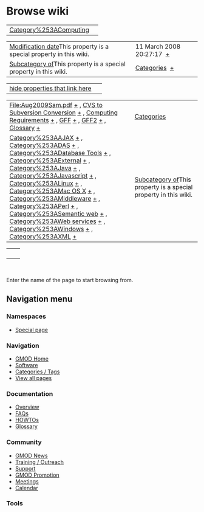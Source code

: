 



<span id="top"></span>




# <span dir="auto">Browse wiki</span>






|                                                                     |     |
|---------------------------------------------------------------------|-----|
| [Category%253AComputing](/wiki/Category%253AComputing "Category%253AComputing") |     |

|  |  |
|----|----|
| <span class="smw-highlighter" data-type="1" state="inline" data-title="Property"><span class="smwbuiltin">[Modification date](/wiki/Property:Modification_date "Property:Modification date")</span><span class="smwttcontent">This property is a special property in this wiki.</span></span> | <span class="smwb-value">11 March 2008 20:27:17  <span class="smwsearch">[+](/wiki/Special%253ASearchByProperty/Modification-20date/11-20March-202008-2020:27:17 "Special%253ASearchByProperty/Modification-20date/11-20March-202008-2020:27:17")</span></span> |
| <span class="smw-highlighter" data-type="1" state="inline" data-title="Property"><span class="smwbuiltin">[Subcategory of](/wiki/Property:Subcategory_of "Property:Subcategory of")</span><span class="smwttcontent">This property is a special property in this wiki.</span></span> | <span class="smwb-value">[Categories](/wiki/Category%253ACategories "Category%253ACategories")  <span class="smwsearch">[+](/wiki/Special%253ASearchByProperty/Subcategory-20of/Categories "Special%253ASearchByProperty/Subcategory-20of/Categories")</span></span> |

<span id="smw_browse_incoming"></span>

|  |  |
|----|----|
| [hide properties that link here](/mediawiki/index.php?title=Special:Browse&offset=0&dir=out&article=Category%253AComputing)  |  |

|  |  |
|----|----|
| <span class="smwb-ivalue">[File:Aug2009Sam.pdf](/wiki/File:Aug2009Sam.pdf "File:Aug2009Sam.pdf") <span class="smwbrowse">[+](/wiki/Special%253ABrowse/File:Aug2009Sam.pdf "Special%253ABrowse/File:Aug2009Sam.pdf")</span></span> , <span class="smwb-ivalue">[CVS to Subversion Conversion](/wiki/CVS_to_Subversion_Conversion "CVS to Subversion Conversion") <span class="smwbrowse">[+](/wiki/Special%253ABrowse/CVS-20to-20Subversion-20Conversion "Special%253ABrowse/CVS-20to-20Subversion-20Conversion")</span></span> , <span class="smwb-ivalue">[Computing Requirements](/wiki/Computing_Requirements "Computing Requirements") <span class="smwbrowse">[+](/wiki/Special%253ABrowse/Computing-20Requirements "Special%253ABrowse/Computing-20Requirements")</span></span> , <span class="smwb-ivalue">[GFF](/wiki/GFF "GFF") <span class="smwbrowse">[+](/wiki/Special%253ABrowse/GFF "Special%253ABrowse/GFF")</span></span> , <span class="smwb-ivalue">[GFF2](/wiki/GFF2 "GFF2") <span class="smwbrowse">[+](/wiki/Special%253ABrowse/GFF2 "Special%253ABrowse/GFF2")</span></span> , <span class="smwb-ivalue">[Glossary](/wiki/Glossary "Glossary") <span class="smwbrowse">[+](/wiki/Special%253ABrowse/Glossary "Special%253ABrowse/Glossary")</span></span> | [Categories](/wiki/Special%253ACategories "Special%253ACategories") |
| <span class="smwb-ivalue">[Category%253AAJAX](/wiki/Category%253AAJAX "Category%253AAJAX") <span class="smwbrowse">[+](/wiki/Special%253ABrowse/Category%253AAJAX "Special%253ABrowse/Category%253AAJAX")</span></span> , <span class="smwb-ivalue">[Category%253ADAS](/wiki/Category%253ADAS "Category%253ADAS") <span class="smwbrowse">[+](/wiki/Special%253ABrowse/Category%253ADAS "Special%253ABrowse/Category%253ADAS")</span></span> , <span class="smwb-ivalue">[Category%253ADatabase Tools](/wiki/Category%253ADatabase_Tools "Category%253ADatabase Tools") <span class="smwbrowse">[+](/wiki/Special%253ABrowse/Category%253ADatabase-20Tools "Special%253ABrowse/Category%253ADatabase-20Tools")</span></span> , <span class="smwb-ivalue">[Category%253AExternal](/wiki/Category%253AExternal "Category%253AExternal") <span class="smwbrowse">[+](/wiki/Special%253ABrowse/Category%253AExternal "Special%253ABrowse/Category%253AExternal")</span></span> , <span class="smwb-ivalue">[Category%253AJava](/wiki/Category%253AJava "Category%253AJava") <span class="smwbrowse">[+](/wiki/Special%253ABrowse/Category%253AJava "Special%253ABrowse/Category%253AJava")</span></span> , <span class="smwb-ivalue">[Category%253AJavascript](/wiki/Category%253AJavascript "Category%253AJavascript") <span class="smwbrowse">[+](/wiki/Special%253ABrowse/Category%253AJavascript "Special%253ABrowse/Category%253AJavascript")</span></span> , <span class="smwb-ivalue">[Category%253ALinux](/wiki/Category%253ALinux "Category%253ALinux") <span class="smwbrowse">[+](/wiki/Special%253ABrowse/Category%253ALinux "Special%253ABrowse/Category%253ALinux")</span></span> , <span class="smwb-ivalue">[Category%253AMac OS X](/wiki/Category%253AMac_OS_X "Category%253AMac OS X") <span class="smwbrowse">[+](/wiki/Special%253ABrowse/Category%253AMac-20OS-20X "Special%253ABrowse/Category%253AMac-20OS-20X")</span></span> , <span class="smwb-ivalue">[Category%253AMiddleware](/wiki/Category%253AMiddleware "Category%253AMiddleware") <span class="smwbrowse">[+](/wiki/Special%253ABrowse/Category%253AMiddleware "Special%253ABrowse/Category%253AMiddleware")</span></span> , <span class="smwb-ivalue">[Category%253APerl](/wiki/Category%253APerl "Category%253APerl") <span class="smwbrowse">[+](/wiki/Special%253ABrowse/Category%253APerl "Special%253ABrowse/Category%253APerl")</span></span> , <span class="smwb-ivalue">[Category%253ASemantic web](/wiki/Category%253ASemantic_web "Category%253ASemantic web") <span class="smwbrowse">[+](/wiki/Special%253ABrowse/Category%253ASemantic-20web "Special%253ABrowse/Category%253ASemantic-20web")</span></span> , <span class="smwb-ivalue">[Category%253AWeb services](/wiki/Category%253AWeb_services "Category%253AWeb services") <span class="smwbrowse">[+](/wiki/Special%253ABrowse/Category%253AWeb-20services "Special%253ABrowse/Category%253AWeb-20services")</span></span> , <span class="smwb-ivalue">[Category%253AWindows](/wiki/Category%253AWindows "Category%253AWindows") <span class="smwbrowse">[+](/wiki/Special%253ABrowse/Category%253AWindows "Special%253ABrowse/Category%253AWindows")</span></span> , <span class="smwb-ivalue">[Category%253AXML](/wiki/Category%253AXML "Category%253AXML") <span class="smwbrowse">[+](/wiki/Special%253ABrowse/Category%253AXML "Special%253ABrowse/Category%253AXML")</span></span> | <span class="smw-highlighter" data-type="1" state="inline" data-title="Property"><span class="smwbuiltin">[Subcategory of](/wiki/Property:Subcategory_of "Property:Subcategory of")</span><span class="smwttcontent">This property is a special property in this wiki.</span></span> |

|     |     |
|-----|-----|
|     |     |

 

Enter the name of the page to start browsing from.  








## Navigation menu



### Namespaces

- <span id="ca-nstab-special">[Special
  page](/wiki/Special%253ABrowse/Category%253AComputing "This is a special page, you cannot edit the page itself")</span>






### Navigation



- <span id="n-GMOD-Home">[GMOD Home](/wiki/Main_Page)</span>
- <span id="n-Software">[Software](/wiki/GMOD_Components)</span>
- <span id="n-Categories-.2F-Tags">[Categories /
  Tags](/wiki/Categories)</span>
- <span id="n-View-all-pages">[View all
  pages](/wiki/Special:AllPages)</span>




### Documentation



- <span id="n-Overview">[Overview](/wiki/Overview)</span>
- <span id="n-FAQs">[FAQs](/wiki/Category%253AFAQ)</span>
- <span id="n-HOWTOs">[HOWTOs](/wiki/Category%253AHOWTO)</span>
- <span id="n-Glossary">[Glossary](/wiki/Glossary)</span>




### Community



- <span id="n-GMOD-News">[GMOD News](/wiki/GMOD_News)</span>
- <span id="n-Training-.2F-Outreach">[Training /
  Outreach](/wiki/Training_and_Outreach)</span>
- <span id="n-Support">[Support](/wiki/Support)</span>
- <span id="n-GMOD-Promotion">[GMOD
  Promotion](/wiki/GMOD_Promotion)</span>
- <span id="n-Meetings">[Meetings](/wiki/Meetings)</span>
- <span id="n-Calendar">[Calendar](/wiki/Calendar)</span>




### Tools












<!-- -->




